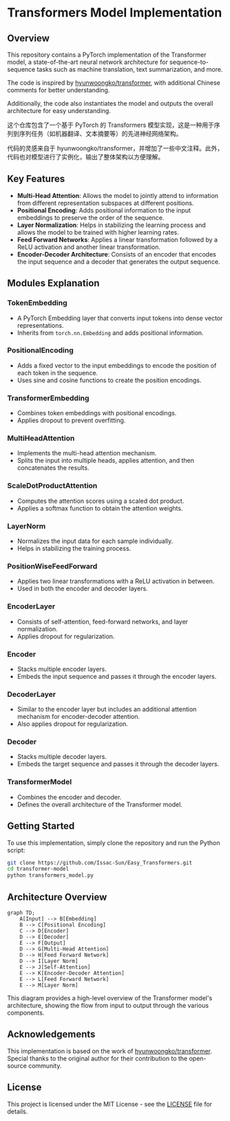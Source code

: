 # Transformers Model Implementation

## Overview

This repository contains a PyTorch implementation of the Transformer model, a state-of-the-art neural network architecture for sequence-to-sequence tasks such as machine translation, text summarization, and more. 


The code is inspired by [hyunwoongko/transformer](https://github.com/hyunwoongko/transformer), with additional Chinese comments for better understanding.


Additionally, the code also instantiates the model and outputs the overall architecture for easy understanding.

这个仓库包含了一个基于 PyTorch 的 Transformers 模型实现，这是一种用于序列到序列任务（如机器翻译、文本摘要等）的先进神经网络架构。


代码的灵感来自于 hyunwoongko/transformer，并增加了一些中文注释。此外，代码也对模型进行了实例化，输出了整体架构以方便理解。

## Key Features

- **Multi-Head Attention**: Allows the model to jointly attend to information from different representation subspaces at different positions.
- **Positional Encoding**: Adds positional information to the input embeddings to preserve the order of the sequence.
- **Layer Normalization**: Helps in stabilizing the learning process and allows the model to be trained with higher learning rates.
- **Feed Forward Networks**: Applies a linear transformation followed by a ReLU activation and another linear transformation.
- **Encoder-Decoder Architecture**: Consists of an encoder that encodes the input sequence and a decoder that generates the output sequence.

## Modules Explanation

### TokenEmbedding

- A PyTorch Embedding layer that converts input tokens into dense vector representations.
- Inherits from `torch.nn.Embedding` and adds positional information.

### PositionalEncoding

- Adds a fixed vector to the input embeddings to encode the position of each token in the sequence.
- Uses sine and cosine functions to create the position encodings.

### TransformerEmbedding

- Combines token embeddings with positional encodings.
- Applies dropout to prevent overfitting.

### MultiHeadAttention

- Implements the multi-head attention mechanism.
- Splits the input into multiple heads, applies attention, and then concatenates the results.

### ScaleDotProductAttention

- Computes the attention scores using a scaled dot product.
- Applies a softmax function to obtain the attention weights.

### LayerNorm

- Normalizes the input data for each sample individually.
- Helps in stabilizing the training process.

### PositionWiseFeedForward

- Applies two linear transformations with a ReLU activation in between.
- Used in both the encoder and decoder layers.

### EncoderLayer

- Consists of self-attention, feed-forward networks, and layer normalization.
- Applies dropout for regularization.

### Encoder

- Stacks multiple encoder layers.
- Embeds the input sequence and passes it through the encoder layers.

### DecoderLayer

- Similar to the encoder layer but includes an additional attention mechanism for encoder-decoder attention.
- Also applies dropout for regularization.

### Decoder

- Stacks multiple decoder layers.
- Embeds the target sequence and passes it through the decoder layers.

### TransformerModel

- Combines the encoder and decoder.
- Defines the overall architecture of the Transformer model.

## Getting Started

To use this implementation, simply clone the repository and run the Python script:

```bash
git clone https://github.com/Issac-Sun/Easy_Transformers.git
cd transformer-model
python transformers_model.py
```

## Architecture Overview

```mermaid
graph TD;
    A[Input] --> B[Embedding]
    B --> C[Positional Encoding]
    C --> D[Encoder]
    D --> E[Decoder]
    E --> F[Output]
    D --> G[Multi-Head Attention]
    D --> H[Feed Forward Network]
    D --> I[Layer Norm]
    E --> J[Self-Attention]
    E --> K[Encoder-Decoder Attention]
    E --> L[Feed Forward Network]
    E --> M[Layer Norm]
```

This diagram provides a high-level overview of the Transformer model's architecture, showing the flow from input to output through the various components.

## Acknowledgements

This implementation is based on the work of [hyunwoongko/transformer](https://github.com/hyunwoongko/transformer). Special thanks to the original author for their contribution to the open-source community.

## License

This project is licensed under the MIT License - see the [LICENSE](LICENSE) file for details.
